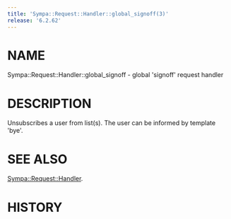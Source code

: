 ```yaml
---
title: 'Sympa::Request::Handler::global_signoff(3)'
release: '6.2.62'
---
```


# NAME

Sympa::Request::Handler::global\_signoff - global 'signoff' request handler

# DESCRIPTION

Unsubscribes a user from list(s).
The user can be informed by template 'bye'.

# SEE ALSO

[Sympa::Request::Handler](./Sympa-Request-Handler.3.md).

# HISTORY
